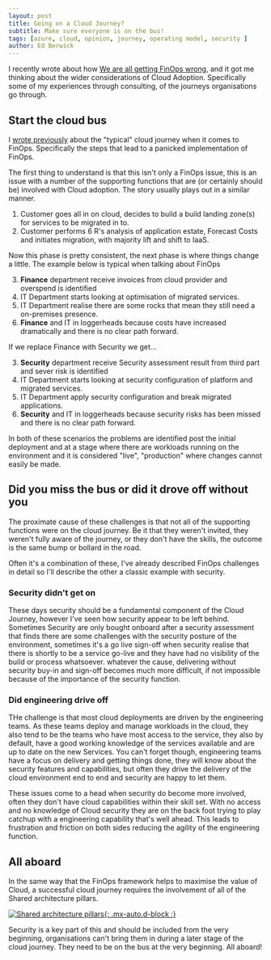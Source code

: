 ```yaml
---
layout: post
title: Going on a Cloud Journey?
subtitle: Make sure everyone is on the bus!
tags: [azure, cloud, opinion, journey, operating model, security ]
author: Ed Berwick
---
```


I recently wrote about how [We are all getting FinOps wrong](https://bezsez.co.uk/07-02-2025-We_are_all_getting_FinOps_Wrong/), and it got me thinking about the wider considerations of Cloud Adoption. Specifically some of my experiences through consulting, of the journeys organisations go through.

## Start the cloud bus

I [wrote previously](https://bezsez.co.uk/07-02-2025-We_are_all_getting_FinOps_Wrong/) about the "typical" cloud journey when it comes to FinOps. Specifically the steps that lead to a panicked implementation of FinOps.

The first thing to understand is that this isn't only a FinOps issue, this is an issue with a number of the supporting functions that are (or certainly should be) involved with Cloud adoption. The story usually plays out in a similar manner.

1. Customer goes all in on cloud, decides to build a build landing zone(s) for services to be migrated in to.
2. Customer performs 6 R's analysis of application estate, Forecast Costs and initiates migration, with majority lift and shift to IaaS.

Now this phase is pretty consistent, the next phase is where things change a little. The example below is typical when talking about FinOps

3. **Finance** department receive invoices from cloud provider and overspend is identified
4. IT Department starts looking at optimisation of migrated services.
5. IT Department realise there are some rocks that mean they still need a on-premises presence.
6. **Finance** and IT in loggerheads because costs have increased dramatically and there is no clear path forward.

If we replace Finance with Security we get...

3. **Security** department receive Security assessment result from third part and sever risk is identified
4. IT Department starts looking at security configuration of platform and migrated services.
5. IT Department apply security configuration and break migrated applications.
6. **Security** and IT in loggerheads because security risks has been missed and there is no clear path forward.

In both of these scenarios the problems are identified post the initial deployment and at a stage where there are workloads running on the environment and it is considered "live", "production" where changes cannot easily be made.

## Did you miss the bus or did it drove off without you

The proximate cause of these challenges is that not all of the supporting functions were on the cloud journey. Be it that they weren't invited, they weren't fully aware of the journey, or they don't have the skills, the outcome is the same bump or bollard in the road.

Often it's a combination of these, I've already described FinOps challenges in detail so I'll describe the other a classic example with security.  

### Security didn't get on

These days security should be a fundamental component of the Cloud Journey, however I've seen how security appear to be left behind. Sometimes Security are only bought onboard after a security assessment that finds there are some challenges with the security posture of the environment, sometimes it's a go live sign-off when security realise that there is shortly to be a service go-live and they have had no visibility of the build or process whatsoever. whatever the cause, delivering without security buy-in and sign-off becomes much more difficult, if not impossible because of the importance of the security function.

### Did engineering drive off

THe challenge is that most cloud deployments are driven by the engineering teams. As these teams deploy and manage workloads in the cloud, they also tend to be the teams who have most access to the service, they also by default, have a good working knowledge of the services available and are up to date on the new Services. You can't forget though, engineering teams have a focus on delivery and getting things done, they will know about the security features and capabilities, but often they drive the delivery of the cloud environment end to end and security are happy to let them.

These issues come to a head when security do become more involved, often they don't have cloud capabilities within their skill set. With no access and no knowledge of Cloud security they are on the back foot trying to play catchup with a engineering capability that's well ahead. This leads to frustration and friction on both sides reducing the agility of the engineering function.

## All aboard

In the same way that the FinOps framework helps to maximise the value of Cloud, a successful cloud journey requires the involvement of all of the Shared architecture pillars.

[![Shared architecture pillars](https://learn.microsoft.com/en-us/azure/cloud-adoption-framework/_images/ready/shared-principles.png){: .mx-auto.d-block :}](https://learn.microsoft.com/en-us/azure/cloud-adoption-framework/_images/ready/shared-principles.png)

Security is a key part of this and should be included from the very beginning, organisations can't bring them in during a later stage of the cloud journey. They need to be on the bus at the very beginning. All aboard!